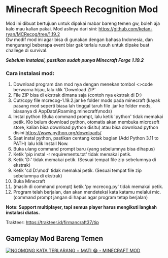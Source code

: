 # Minecraft Speech Recognition Mod
Mod ini dibuat bertujuan untuk dipakai mabar bareng temen gw, boleh aja kalo mau kalian pakai. Mod aslinya dari sini: https://github.com/ketan-ryan/MCRecog/tree/1.19.2 <br>
Gw modif mod ini agar bisa di gunakan dengan bahasa Indonesia, dan mengurangi beberapa event biar gak terlalu rusuh untuk dipake buat challege di survival.

***Sebelum instalasi, pastikan sudah punya Minecraft Forge 1.19.2*** <br>
### Cara instalasi mod: ###
1. Download program dan mod nya dengan menekan tombol <>code berwarna hijau, lalu klik 'Download ZIP'
2. File ZIP bisa di ekstrak dimana saja (contoh nya ekstrak di D:)
3. Cut/copy file mcrecog-1.19.2.jar ke folder mods pada minecraft (kayak pasang mod seperti biasa lah tinggal taruh file .jar ke folder mods, biasanya di AppData\Roaming\.minecraft\mods)
4. Instal python (Buka command prompt, lalu ketik 'python' tidak memakai petik. Klo belum download python, otomatis akan membuka microsoft store, kalian bisa download python disitu) atau bisa download python disini https://www.python.org/downloads/
5. Saat instal python, pastikan centang kotak bagian (Add Python 3.11 to PATH) lalu klik Install Now.
6. Buka ulang command prompt baru (yang sebelumnya bisa dihapus)
7. Ketik 'pip instal -r requirements.txt' tidak memakai petik.
8. Ketik 'D:' tidak memakai petik. (Sesuai tempat file zip sebelumnya di ekstrak)
9. Ketik 'cd D:\mod' tidak memakai petik. (Sesuai tempat file zip sebelumnya di ekstrak)
10. Buka Minecraft
11. (masih di command prompt) ketik 'py mcrecog.py' tidak memakai petik.
12. Program telah berjalan, dan akan mendeteksi kata katamu melalui mic. (command prompt jangan di hapus agar program tetap berjalan)

**Note: Support multiplayer, tapi semua player harus mengikuti langkah instalasi diatas.**

Trakteer: https://trakteer.id/firmancraft37/tip

## Gameplay Mod Bareng Temen
[![NGOMONG KATA TERLARANG = MATI 😂 - MINECRAFT MOD](https://img.youtube.com/vi/K2iqFfkKK3c/0.jpg)](https://www.youtube.com/watch?v=K2iqFfkKK3c)
